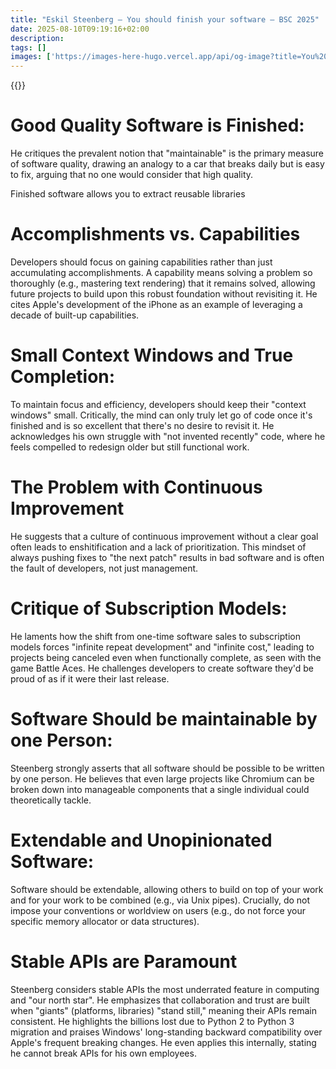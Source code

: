 ```yaml
---
title: "Eskil Steenberg – You should finish your software – BSC 2025"
date: 2025-08-10T09:19:16+02:00
description: 
tags: []
images: ['https://images-here-hugo.vercel.app/api/og-image?title=You%20should%20finish%20your%20software']
---
```


{{<youtube EGLoKbBn-VI>}}

# Good Quality Software is Finished:
He critiques the prevalent notion that "maintainable" is the primary measure of software quality, drawing an analogy to a car that breaks daily but is easy to fix, arguing that no one would consider that high quality.

Finished software allows you to extract reusable libraries

# Accomplishments vs. Capabilities
Developers should focus on gaining capabilities rather than just accumulating accomplishments. A capability means solving a problem so thoroughly (e.g., mastering text rendering) that it remains solved, allowing future projects to build upon this robust foundation without revisiting it. He cites Apple's development of the iPhone as an example of leveraging a decade of built-up capabilities.

# Small Context Windows and True Completion:
To maintain focus and efficiency, developers should keep their "context windows" small. Critically, the mind can only truly let go of code once it's finished and is so excellent that there's no desire to revisit it. He acknowledges his own struggle with "not invented recently" code, where he feels compelled to redesign older but still functional work.

# The Problem with Continuous Improvement
He suggests that a culture of continuous improvement without a clear goal often leads to enshitification and a lack of prioritization.
This mindset of always pushing fixes to "the next patch" results in bad software and is often the fault of developers, not just management.

# Critique of Subscription Models: 
He laments how the shift from one-time software sales to subscription models forces "infinite repeat development" and "infinite cost," leading to projects being canceled even when functionally complete, as seen with the game Battle Aces. He challenges developers to create software they'd be proud of as if it were their last release.

# Software Should be maintainable by one Person: 
Steenberg strongly asserts that all software should be possible to be written by one person. He believes that even large projects like Chromium can be broken down into manageable components that a single individual could theoretically tackle.

# Extendable and Unopinionated Software: 
Software should be extendable, allowing others to build on top of your work and for your work to be combined (e.g., via Unix pipes). Crucially, do not impose your conventions or worldview on users (e.g., do not force your specific memory allocator or data structures).

# Stable APIs are Paramount
Steenberg considers stable APIs the most underrated feature in computing and "our north star". He emphasizes that collaboration and trust are built when "giants" (platforms, libraries) "stand still," meaning their APIs remain consistent. He highlights the billions lost due to Python 2 to Python 3 migration and praises Windows' long-standing backward compatibility over Apple's frequent breaking changes. He even applies this internally, stating he cannot break APIs for his own employees.